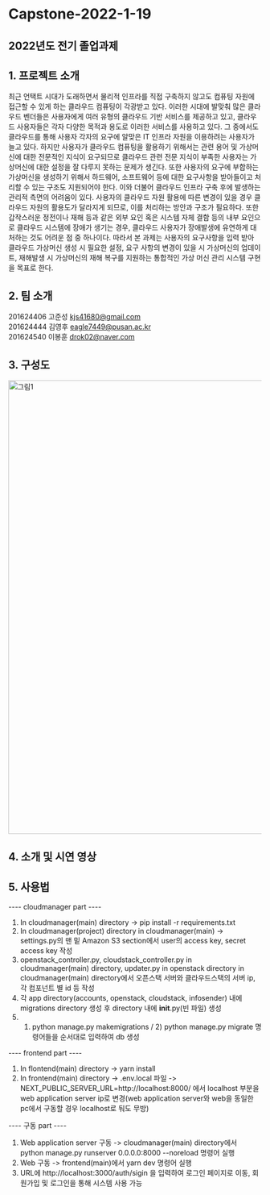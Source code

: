 # Capstone-2022-1-19
## 2022년도 전기 졸업과제
## 1. 프로젝트 소개

최근 언택트 시대가 도래하면서 물리적 인프라를 직접 구축하지 않고도 컴퓨팅 자원에 접근할 수 있게 하는 클라우드 컴퓨팅이 각광받고 있다. 이러한 시대에 발맞춰 많은 클라우드 벤더들은 사용자에게 여러 유형의 클라우드 기반 서비스를 제공하고 있고, 클라우드 사용자들은 각자 다양한 목적과 용도로 이러한 서비스를 사용하고 있다. 그 중에서도 클라우드를 통해 사용자 각자의 요구에 알맞은 IT 인프라 자원을 이용하려는 사용자가 늘고 있다. 
하지만 사용자가 클라우드 컴퓨팅을 활용하기 위해서는 관련 용어 및 가상머신에 대한 전문적인 지식이 요구되므로 클라우드 관련 전문 지식이 부족한 사용자는 가상머신에 대한 설정을 잘 다루지 못하는 문제가 생긴다. 또한 사용자의 요구에 부합하는 가상머신을 생성하기 위해서 하드웨어, 소프트웨어 등에 대한 요구사항을 받아들이고 처리할 수 있는 구조도 지원되어야 한다. 
이와 더불어 클라우드 인프라 구축 후에 발생하는 관리적 측면의 어려움이 있다. 사용자의 클라우드 자원 활용에 따른 변경이 있을 경우 클라우드 자원의 활용도가 달라지게 되므로, 이를 처리하는 방안과 구조가 필요하다. 또한 갑작스러운 정전이나 재해 등과 같은 외부 요인 혹은 시스템 자체 결함 등의 내부 요인으로 클라우드 시스템에 장애가 생기는 경우, 클라우드 사용자가 장애발생에 유연하게 대처하는 것도 어려운 점 중 하나이다. 
따라서 본 과제는 사용자의 요구사항을 입력 받아 클라우드 가상머신 생성 시 필요한 설정, 요구 사항의 변경이 있을 시 가상머신의 업데이트, 재해발생 시 가상머신의 재해 복구를 지원하는 통합적인 가상 머신 관리 시스템 구현을 목표로 한다.

## 2. 팀 소개

201624406 고준성 kjs41680@gmail.com <br/> 
201624444 김영후 eagle7449@pusan.ac.kr <br/> 
201624540 이봉훈 drok02@naver.com <br/> 

## 3. 구성도
<img width="900" alt="그림1" src="https://user-images.githubusercontent.com/65642745/195553816-083954dc-9469-4881-a65b-a867bc17d46a.png">

## 4. 소개 및 시연 영상
## 5. 사용법
---- cloudmanager part ----
1. In cloudmanager(main) directory -> pip install -r requirements.txt
2. In cloudmanager(project) directory in cloudmanager(main) -> settings.py의 맨 밑 Amazon S3 section에서 user의 access key, secret access key 작성
3. openstack_controller.py, cloudstack_controller.py in cloudmanager(main) directory, updater.py in openstack directory in cloudmanager(main) directory에서 오픈스택 서버와 클라우드스택의 서버 ip, 각 컴포넌트 별 id 등 작성
4. 각 app directory(accounts, openstack, cloudstack, infosender) 내에 migrations directory 생성 후 directory 내에 __init__.py(빈 파일) 생성
5. 1) python manage.py makemigrations / 2) python manage.py migrate 명령어들을 순서대로 입력하여 db 생성

---- frontend part ----
1. In flontend(main) directory -> yarn install
2. In frontend(main) directory -> .env.local 파일 -> NEXT_PUBLIC_SERVER_URL=http://localhost:8000/ 에서 localhost 부분을 web application server ip로 변경(web application server와 web을 동일한 pc에서 구동할 경우 localhost로 둬도 무방)

---- 구동 part ----
1. Web application server 구동 -> cloudmanager(main) directory에서 python manage.py runserver 0.0.0.0:8000 --noreload 명령어 실행
2. Web 구동 -> frontend(main)에서 yarn dev 명령어 실행
3. URL에 http://localhost:3000/auth/sigin 을 입력하여 로그인 페이지로 이동, 회원가입 및 로그인을 통해 시스템 사용 가능
